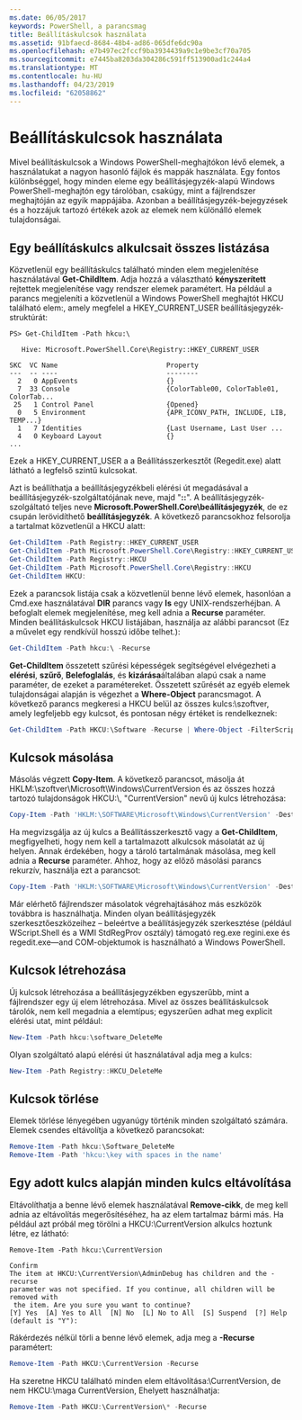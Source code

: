 ```yaml
---
ms.date: 06/05/2017
keywords: PowerShell, a parancsmag
title: Beállításkulcsok használata
ms.assetid: 91bfaecd-8684-48b4-ad86-065dfe6dc90a
ms.openlocfilehash: e7b497ec2fccf9ba3934439a9c1e9be3cf70a705
ms.sourcegitcommit: e7445ba8203da304286c591ff513900ad1c244a4
ms.translationtype: MT
ms.contentlocale: hu-HU
ms.lasthandoff: 04/23/2019
ms.locfileid: "62058862"
---
```

# <a name="working-with-registry-keys"></a>Beállításkulcsok használata

Mivel beállításkulcsok a Windows PowerShell-meghajtókon lévő elemek, a használatukat a nagyon hasonló fájlok és mappák használata. Egy fontos különbséggel, hogy minden eleme egy beállításjegyzék-alapú Windows PowerShell-meghajtón egy tárolóban, csakúgy, mint a fájlrendszer meghajtóján az egyik mappájába. Azonban a beállításjegyzék-bejegyzések és a hozzájuk tartozó értékek azok az elemek nem különálló elemek tulajdonságai.

## <a name="listing-all-subkeys-of-a-registry-key"></a>Egy beállításkulcs alkulcsait összes listázása

Közvetlenül egy beállításkulcs található minden elem megjelenítése használatával **Get-ChildItem**. Adja hozzá a választható **kényszerített** rejtettek megjelenítése vagy rendszer elemek paramétert. Ha például a parancs megjeleníti a közvetlenül a Windows PowerShell meghajtót HKCU található elem:, amely megfelel a HKEY_CURRENT_USER beállításjegyzék-struktúrát:

```
PS> Get-ChildItem -Path hkcu:\

   Hive: Microsoft.PowerShell.Core\Registry::HKEY_CURRENT_USER

SKC  VC Name                           Property
---  -- ----                           --------
  2   0 AppEvents                      {}
  7  33 Console                        {ColorTable00, ColorTable01, ColorTab...
 25   1 Control Panel                  {Opened}
  0   5 Environment                    {APR_ICONV_PATH, INCLUDE, LIB, TEMP...}
  1   7 Identities                     {Last Username, Last User ...
  4   0 Keyboard Layout                {}
...
```

Ezek a HKEY_CURRENT_USER a a Beállításszerkesztőt (Regedit.exe) alatt látható a legfelső szintű kulcsokat.

Azt is beállíthatja a beállításjegyzékbeli elérési út megadásával a beállításjegyzék-szolgáltatójának neve, majd "**::**". A beállításjegyzék-szolgáltató teljes neve **Microsoft.PowerShell.Core\\beállításjegyzék**, de ez csupán lerövidíthető **beállításjegyzék**. A következő parancsokhoz felsorolja a tartalmat közvetlenül a HKCU alatt:

```powershell
Get-ChildItem -Path Registry::HKEY_CURRENT_USER
Get-ChildItem -Path Microsoft.PowerShell.Core\Registry::HKEY_CURRENT_USER
Get-ChildItem -Path Registry::HKCU
Get-ChildItem -Path Microsoft.PowerShell.Core\Registry::HKCU
Get-ChildItem HKCU:
```

Ezek a parancsok listája csak a közvetlenül benne lévő elemek, hasonlóan a Cmd.exe használatával **DIR** parancs vagy **ls** egy UNIX-rendszerhéjban. A befoglalt elemek megjelenítése, meg kell adnia a **Recurse** paraméter. Minden beállításkulcsok HKCU listájában, használja az alábbi parancsot (Ez a művelet egy rendkívül hosszú időbe telhet.):

```powershell
Get-ChildItem -Path hkcu:\ -Recurse
```

**Get-ChildItem** összetett szűrési képességek segítségével elvégezheti a **elérési**, **szűrő**, **Belefoglalás**, és **kizárása**általában alapú csak a name paraméter, de ezeket a paramétereket. Összetett szűrését az egyéb elemek tulajdonságai alapján is végezhet a **Where-Object** parancsmagot. A következő parancs megkeresi a HKCU belül az összes kulcs:\\szoftver, amely legfeljebb egy kulcsot, és pontosan négy értéket is rendelkeznek:

```powershell
Get-ChildItem -Path HKCU:\Software -Recurse | Where-Object -FilterScript {($_.SubKeyCount -le 1) -and ($_.ValueCount -eq 4) }
```

## <a name="copying-keys"></a>Kulcsok másolása

Másolás végzett **Copy-Item**. A következő parancsot, másolja át HKLM:\\szoftver\\Microsoft\\Windows\\CurrentVersion és az összes hozzá tartozó tulajdonságok HKCU:\\, "CurrentVersion" nevű új kulcs létrehozása:

```powershell
Copy-Item -Path 'HKLM:\SOFTWARE\Microsoft\Windows\CurrentVersion' -Destination hkcu:
```

Ha megvizsgálja az új kulcs a Beállításszerkesztő vagy a **Get-ChildItem**, megfigyelheti, hogy nem kell a tartalmazott alkulcsok másolatát az új helyen. Annak érdekében, hogy a tároló tartalmának másolása, meg kell adnia a **Recurse** paraméter. Ahhoz, hogy az előző másolási parancs rekurzív, használja ezt a parancsot:

```powershell
Copy-Item -Path 'HKLM:\SOFTWARE\Microsoft\Windows\CurrentVersion' -Destination hkcu: -Recurse
```

Már elérhető fájlrendszer másolatok végrehajtásához más eszközök továbbra is használhatja. Minden olyan beállításjegyzék szerkesztőeszközeihez – beleértve a beállításjegyzék szerkesztése (például WScript.Shell és a WMI StdRegProv osztály) támogató reg.exe regini.exe és regedit.exe—and COM-objektumok is használható a Windows PowerShell.

## <a name="creating-keys"></a>Kulcsok létrehozása

Új kulcsok létrehozása a beállításjegyzékben egyszerűbb, mint a fájlrendszer egy új elem létrehozása. Mivel az összes beállításkulcsok tárolók, nem kell megadnia a elemtípus; egyszerűen adhat meg explicit elérési utat, mint például:

```powershell
New-Item -Path hkcu:\software_DeleteMe
```

Olyan szolgáltató alapú elérési út használatával adja meg a kulcs:

```powershell
New-Item -Path Registry::HKCU_DeleteMe
```

## <a name="deleting-keys"></a>Kulcsok törlése

Elemek törlése lényegében ugyanúgy történik minden szolgáltató számára. Elemek csendes eltávolítja a következő parancsokat:

```powershell
Remove-Item -Path hkcu:\Software_DeleteMe
Remove-Item -Path 'hkcu:\key with spaces in the name'
```

## <a name="removing-all-keys-under-a-specific-key"></a>Egy adott kulcs alapján minden kulcs eltávolítása

Eltávolíthatja a benne lévő elemek használatával **Remove-cikk**, de meg kell adnia az eltávolítás megerősítéséhez, ha az elem tartalmaz bármi más. Ha például azt próbál meg törölni a HKCU:\\CurrentVersion alkulcs hoztunk létre, ez látható:

```
Remove-Item -Path hkcu:\CurrentVersion

Confirm
The item at HKCU:\CurrentVersion\AdminDebug has children and the -recurse
parameter was not specified. If you continue, all children will be removed with
 the item. Are you sure you want to continue?
[Y] Yes  [A] Yes to All  [N] No  [L] No to All  [S] Suspend  [?] Help
(default is "Y"):
```

Rákérdezés nélkül törli a benne lévő elemek, adja meg a **-Recurse** paramétert:

```powershell
Remove-Item -Path HKCU:\CurrentVersion -Recurse
```

Ha szeretne HKCU található minden elem eltávolítása:\\CurrentVersion, de nem HKCU:\\maga CurrentVersion, Ehelyett használhatja:

```powershell
Remove-Item -Path HKCU:\CurrentVersion\* -Recurse
```